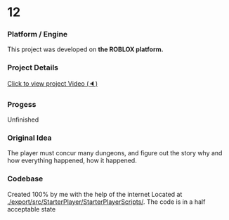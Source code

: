# 12

### Platform / Engine
This project was developed on **the ROBLOX platform.**

### Project Details
[Click to view project Video  (🔈)](https://hyper-tech.ch/!videos/SAE/12.mp4)

### Progess
Unfinished

### Original Idea
The player must concur many dungeons, and figure out the story why and how everything happened, how it happened.

### Codebase
Created 100% by me with the help of the internet
Located at [./export/src/StarterPlayer/StarterPlayerScripts/](./export/src/StarterPlayer/StarterPlayerScripts/). The code is in a half acceptable state